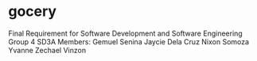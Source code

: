 # gocery
 Final Requirement for Software Development and Software Engineering
Group 4 SD3A
Members:
Gemuel Senina
Jaycie Dela Cruz
Nixon Somoza
Yvanne Zechael Vinzon

